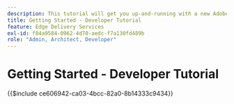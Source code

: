 ```yaml
---
description: This tutorial will get you up-and-running with a new Adobe Experience Manager (AEM) project. In ten to twenty minutes, you will have created your own site and be able to create, preview, and publish your own content, styling, and add new blocks.
title: Getting Started - Developer Tutorial
feature: Edge Delivery Services
exl-id: f84a9584-0962-4d70-aedc-f7a130fd489b
role: "Admin, Architect, Developer"
---
```

# Getting Started - Developer Tutorial

{{$include ce606942-ca03-4bcc-82a0-8b14333c9434}}
